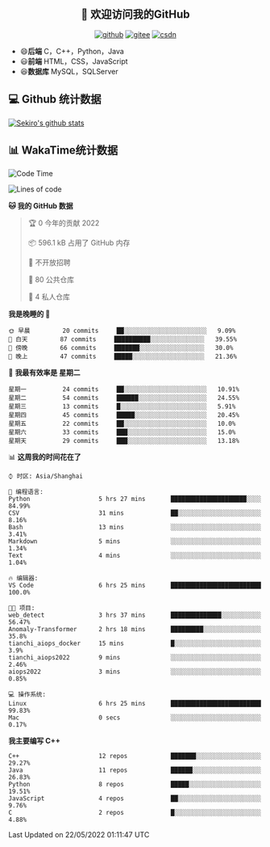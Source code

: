 <h2 align="center">👋 欢迎访问我的GitHub</h2>
<p align="center">
  <a href="https://666wxy666.github.io/"><img src="https://img.shields.io/badge/GitHub-24292e" alt="github"></a>
  <a href="https://gitee.com/wxy_666"><img src="https://img.shields.io/badge/Gitee-fe7300" alt="gitee"></a>
  <a href="https://blog.csdn.net/WXY_666"><img src="https://img.shields.io/badge/CSDN-cf000e" alt="csdn"></a>
</p>

- 😄**后端** C，C++，Python，Java
- 😃**前端** HTML，CSS，JavaScript
- 😆**数据库** MySQL，SQLServer

## 💻 Github 统计数据
[![Sekiro's github stats](https://github-readme-stats.vercel.app/api?username=666WXY666)](https://666wxy666.github.io/)

## 📊 WakaTime统计数据

<!--START_SECTION:waka-->
![Code Time](http://img.shields.io/badge/Code%20Time-0%20secs-blue)

![Lines of code](https://img.shields.io/badge/%E4%BB%8E%E3%80%8C%E4%BD%A0%E5%A5%BD%E4%B8%96%E7%95%8C%E3%80%8D%E6%88%91%E5%B7%B2%E7%BB%8F%E5%86%99%E4%BA%86--287%20Thousand%20%E8%A1%8C%E4%BB%A3%E7%A0%81-blue)

**🐱 我的 GitHub 数据** 

> 🏆 0 今年的贡献 2022
 > 
> 📦 596.1 kB 占用了 GitHub 内存 
 > 
> 🚫 不开放招聘
 > 
> 📜 80 公共仓库 
 > 
> 🔑 4 私人仓库  
 > 
**我是晚睡的 🦉** 

```text
🌞 早晨         20 commits     ██░░░░░░░░░░░░░░░░░░░░░░░   9.09% 
🌆 白天         87 commits     ██████████░░░░░░░░░░░░░░░   39.55% 
🌃 傍晚         66 commits     ███████░░░░░░░░░░░░░░░░░░   30.0% 
🌙 晚上         47 commits     █████░░░░░░░░░░░░░░░░░░░░   21.36%

```
📅 **我最有效率是 星期二** 

```text
星期一          24 commits     ██░░░░░░░░░░░░░░░░░░░░░░░   10.91% 
星期二          54 commits     ██████░░░░░░░░░░░░░░░░░░░   24.55% 
星期三          13 commits     █░░░░░░░░░░░░░░░░░░░░░░░░   5.91% 
星期四          45 commits     █████░░░░░░░░░░░░░░░░░░░░   20.45% 
星期五          22 commits     ██░░░░░░░░░░░░░░░░░░░░░░░   10.0% 
星期六          33 commits     ███░░░░░░░░░░░░░░░░░░░░░░   15.0% 
星期天          29 commits     ███░░░░░░░░░░░░░░░░░░░░░░   13.18%

```


📊 **这周我的时间花在了** 

```text
⌚︎ 时区: Asia/Shanghai

💬 编程语言: 
Python                   5 hrs 27 mins       █████████████████████░░░░   84.99% 
CSV                      31 mins             ██░░░░░░░░░░░░░░░░░░░░░░░   8.16% 
Bash                     13 mins             ░░░░░░░░░░░░░░░░░░░░░░░░░   3.41% 
Markdown                 5 mins              ░░░░░░░░░░░░░░░░░░░░░░░░░   1.34% 
Text                     4 mins              ░░░░░░░░░░░░░░░░░░░░░░░░░   1.04%

🔥 编辑器: 
VS Code                  6 hrs 25 mins       █████████████████████████   100.0%

🐱‍💻 项目: 
web_detect               3 hrs 37 mins       ██████████████░░░░░░░░░░░   56.47% 
Anomaly-Transformer      2 hrs 18 mins       █████████░░░░░░░░░░░░░░░░   35.8% 
tianchi_aiops_docker     15 mins             █░░░░░░░░░░░░░░░░░░░░░░░░   3.9% 
tianchi_aiops2022        9 mins              ░░░░░░░░░░░░░░░░░░░░░░░░░   2.46% 
aiops2022                3 mins              ░░░░░░░░░░░░░░░░░░░░░░░░░   0.85%

💻 操作系统: 
Linux                    6 hrs 25 mins       █████████████████████████   99.83% 
Mac                      0 secs              ░░░░░░░░░░░░░░░░░░░░░░░░░   0.17%

```

**我主要编写 C++** 

```text
C++                      12 repos            ███████░░░░░░░░░░░░░░░░░░   29.27% 
Java                     11 repos            ██████░░░░░░░░░░░░░░░░░░░   26.83% 
Python                   8 repos             █████░░░░░░░░░░░░░░░░░░░░   19.51% 
JavaScript               4 repos             ██░░░░░░░░░░░░░░░░░░░░░░░   9.76% 
C                        2 repos             █░░░░░░░░░░░░░░░░░░░░░░░░   4.88%

```



 Last Updated on 22/05/2022 01:11:47 UTC
<!--END_SECTION:waka-->

<!--
**666WXY666/666WXY666** is a ✨ _special_ ✨ repository because its `README.md` (this file) appears on your GitHub profile.

Here are some ideas to get you started:

- 🔭 I’m currently working on ...
- 🌱 I’m currently learning ...
- 👯 I’m looking to collaborate on ...
- 🤔 I’m looking for help with ...
- 💬 Ask me about ...
- 📫 How to reach me: ...
- 😄 Pronouns: ...
- ⚡ Fun fact: ...
-->
